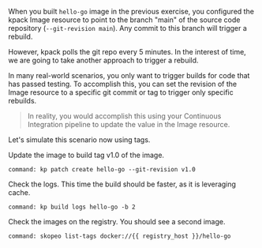When you built `hello-go` image in the previous exercise, you configured the kpack Image resource to point to the branch "main" of the source code repository (`--git-revision main`).
Any commit to this branch will trigger a rebuild.

However, kpack polls the git repo every 5 minutes. In the interest of time, we are going to take another approach to trigger a rebuild.

In many real-world scenarios, you only want to trigger builds for code that has passed testing.
To accomplish this, you can set the revision of the Image resource to a specific git commit or tag to trigger only specific rebuilds.

> In reality, you would accomplish this using your Continuous Integration pipeline to update the value in the Image resource.

Let's simulate this scenario now using tags.

Update the image to build tag v1.0 of the image.
```terminal:execute
command: kp patch create hello-go --git-revision v1.0
```

Check the logs.
This time the build should be faster, as it is leveraging cache.
```terminal:execute
command: kp build logs hello-go -b 2
```

Check the images on the registry. You should see a second image.
```terminal:execute
command: skopeo list-tags docker://{{ registry_host }}/hello-go
```
